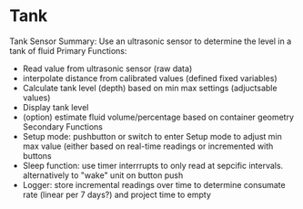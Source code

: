 # Tank
Tank Sensor
Summary: Use an ultrasonic sensor to determine the level in a tank of fluid
Primary Functions:
 - Read value from ultrasonic sensor (raw data)
 - interpolate distance from calibrated values (defined fixed variables)
 - Calculate tank level (depth) based on min max settings (adjuctsable values)
 - Display tank level
 - (option) estimate fluid volume/percentage based on container geometry
Secondary Functions
 - Setup mode: pushbutton or switch to enter Setup mode to adjust min max value (either based on real-time readings or incremented with buttons
 - Sleep function: use timer interrrupts to only read at sepcific intervals. alternatively to "wake" unit on button push
 - Logger: store incremental readings over time to determine consumate rate (linear per 7 days?) and project time to empty 
